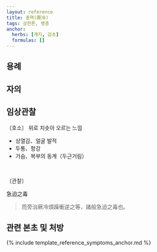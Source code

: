 ```yaml
---
layout: reference
title: 충역(厥冷)
tags: 상한론, 병증
anchor:
  herbs: [계지, 감초]
  formulas: []
---
```



## 용례



## 자의



## 임상관찰

〔호소〕 위로 치솟아 오르는 느낌
* 상열감、얼굴 발적
* 두통、항강
* 가슴、복부의 동계（두근거림）

<br>

〔관찰〕

急迫之毒

> 而旁治厥冷煩躁衝逆之等，諸般急迫之毒也。

## 관련 본초 및 처방


{% include template_reference_symptoms_anchor.md %}
